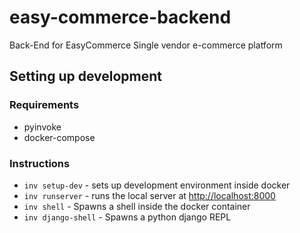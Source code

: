 # easy-commerce-backend

Back-End for EasyCommerce Single vendor e-commerce platform

## Setting up development

### Requirements

- pyinvoke
- docker-compose

### Instructions

- `inv setup-dev` - sets up development environment inside docker
- `inv runserver` - runs the local server at [http://localhost:8000](http://localhost:8000)
- `inv shell` - Spawns a shell inside the docker container
- `inv django-shell` - Spawns a python django REPL
